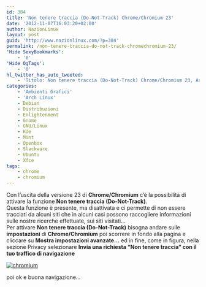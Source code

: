 ```yaml
---
id: 384
title: 'Non tenere traccia (Do-Not-Track) Chrome/Chromium 23'
date: '2012-11-07T16:03:20+02:00'
author: NazionLinux
layout: post
guid: 'http://www.nazionlinux.com/?p=384'
permalink: /non-tenere-traccia-do-not-track-chromechromium-23/
'Hide SexyBookmarks':
    - '0'
'Hide OgTags':
    - '0'
hl_twitter_has_auto_tweeted:
    - 'Titolo: Non tenere traccia (Do-Not-Track) Chrome/Chromium 23, Articolo: http://www.nazionlinux.com/?p=384'
categories:
    - 'Ambienti Grafici'
    - 'Arch Linux'
    - Debian
    - Distribuzioni
    - Enlightenment
    - Gnome
    - GNU/Linux
    - Kde
    - Mint
    - Openbox
    - Slackware
    - Ubuntu
    - Xfce
tags:
    - chrome
    - chromium
---
```


Con l’uscita della versione 23 di **Chrome/Chromium** c’è la possibilità di attivare la funzione **Non tenere traccia (Do-Not-Track)**.  
Questa funzione è presente, ma disattivata e ci permette di non essere tracciati da alcuni siti che in alcuni casi possono raccogliere informazioni sulle nostre ricerche effettuate, sui siti visitati…  
Per attivare **Non tenere traccia (Do-Not-Track)** bisogna andare sulle **impostazioni** di **Chrome/Chromium** poi scorrere in fondo alla pagina e cliccare su **Mostra impostazioni avanzate…** ed in fine, come in figura, nella sezione Privacy selezionare **Invia una richiesta “Non tenere traccia” con il tuo traffico di navigazione**

[![chromium](https://i0.wp.com/www.nazionlinux.com/wp-content/uploads/2012/11/chromium.png?resize=640%2C300 "chromium")](https://i0.wp.com/www.nazionlinux.com/wp-content/uploads/2012/11/chromium.png)

poi ok e buona navigazione…